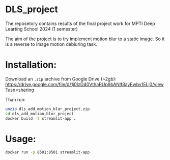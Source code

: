 # DLS_project
The reposetory contains results of the final project work for MPTI Deep Learting School 2024 (1 semester)

The aim of the project is to try implement motion blur to a static image. So it is a reverse to image motion debluring task.


# Installation:

Download an `.zip` archive from Google Drive (~2gb):
https://drive.google.com/file/d/1j0lzD40VthaRUp9bANlf8ayFwbv1ELj0/view?usp=sharing

Than run:
```bash
unzip dls_add_motion_blur_project.zip
cd dls_add_motion_blur_project
docker build -t streamlit-app .
```
# Usage:
```bash
docker run -p 8501:8501 streamlit-app
```

